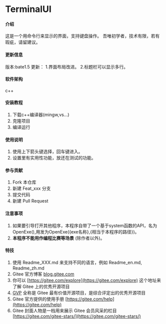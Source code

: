 # TerminalUI

#### 介绍
这是一个用命令行来显示的界面，支持键盘操作。
吾唯初学者，技术有限，若有瑕疵，请留建议。

#### 更新信息
版本:bate1.5
更新：
1.界面布局改进。
2.标题栏可以显示多行。

#### 软件架构
c++

#### 安装教程

1.  下载c++编译器(mingw,vs...)
2.  克隆项目
3.  编译运行

#### 使用说明

1.  使用上下箭头键选择，回车键进入。
2.  设置里有实用性功能，放还在测试的功能。

#### 参与贡献

1.  Fork 本仓库
2.  新建 Feat_xxx 分支
3.  提交代码
4.  新建 Pull Request

#### 注意事项
1. 如果要引导打开其他程序，本程序自带了一个基于system函数的API，名为OpenExe(),用发为OpenExe({exe名称},{相当于本程序的路径})。
2.  **本程序不能用作编程比赛等场景** (除作者以外)。


#### 特技

1.  使用 Readme\_XXX.md 来支持不同的语言，例如 Readme\_en.md, Readme\_zh.md
2.  Gitee 官方博客 [blog.gitee.com](https://blog.gitee.com)
3.  你可以 [https://gitee.com/explore](https://gitee.com/explore) 这个地址来了解 Gitee 上的优秀开源项目
4.  [GVP](https://gitee.com/gvp) 全称是 Gitee 最有价值开源项目，是综合评定出的优秀开源项目
5.  Gitee 官方提供的使用手册 [https://gitee.com/help](https://gitee.com/help)
6.  Gitee 封面人物是一档用来展示 Gitee 会员风采的栏目 [https://gitee.com/gitee-stars/](https://gitee.com/gitee-stars/)
